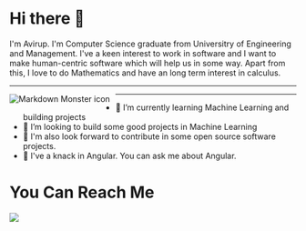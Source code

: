 <h1> Hi there 👋 </h1>
<p>I'm Avirup. I'm Computer Science graduate from Universitry of Engineering and Management. I've a keen interest to work in software and I want to make human-centric software which will help us in some way. Apart from this, I love to do Mathematics and have an long term interest in calculus.</p>
<hr>

<img src="https://specials-images.forbesimg.com/imageserve/5eb5db1ce141140006a7b4c9/960x0.jpg?cropX1=0&cropX2=7478&cropY1=469&cropY2=3395" alt="Markdown Monster icon" style="float: left; margin-right: 10px;">


<hr>

- 🌱 I’m currently learning Machine Learning and building projects
- 👯 I’m looking to build some good projects in Machine Learning
- 👯 I'm also look forward to contribute in some open source software projects.
- 💬 I've a knack in Angular. You can ask me about Angular.

<h1> You Can Reach Me </h1>
<a href="https://www.linkedin.com/in/avirup-mondal-0ba746151/"><img src="https://media-exp1.licdn.com/dms/image/C4D0BAQGyOWvr4W0Pow/company-logo_200_200/0?e=2159024400&v=beta&t=itrwplyUUwPAVxqxN8THySQds9p401UaOtZIurSBVnA" ></a>
